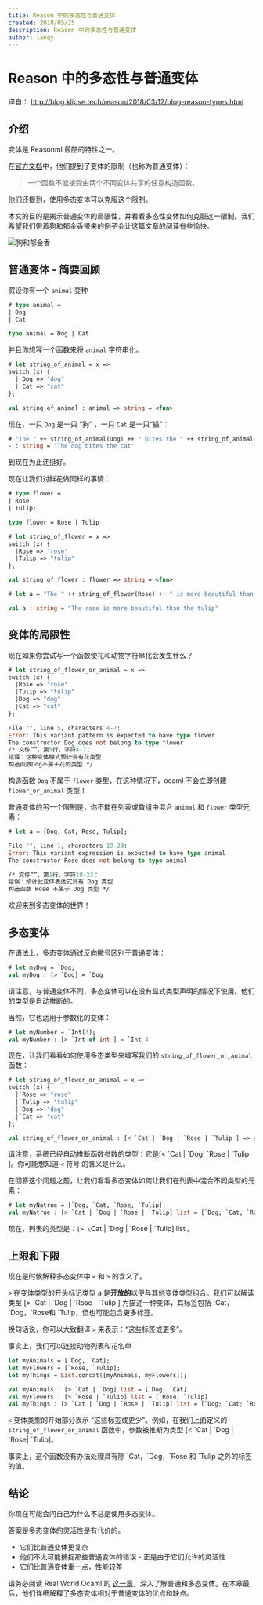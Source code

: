```yaml
---
title: Reason 中的多态性与普通变体
created: 2018/05/25
description: Reason 中的多态性与普通变体
author: lanqy
---
```

# Reason 中的多态性与普通变体

译自： http://blog.klipse.tech/reason/2018/03/12/blog-reason-types.html

## 介绍

变体是 Reasonml 最酷的特性之一。

在[官方文档](https://reasonml.github.io/docs/en/variant.html)中，他们提到了变体的限制（也称为普通变体）：

> 一个函数不能接受由两个不同变体共享的任意构造函数。

他们还提到，使用多态变体可以克服这个限制。

本文的目的是揭示普通变体的局限性，并看看多态性变体如何克服这一限制。我们希望我们带着狗和郁金香带来的例子会让这篇文章的阅读有些愉快。

![狗和郁金香](/images/dog_tulip.jpg)

## 普通变体 - 简要回顾

假设你有一个 `animal` 变种

```ocaml
# type animal =
| Dog
| Cat

type animal = Dog | Cat
```

并且你想写一个函数来将 `animal` 字符串化。

```ocaml
# let string_of_animal = x =>
switch (x) {
  | Dog => "dog"
  | Cat => "cat"
};

val string_of_animal : animal => string = <fun>
```

现在，一只 `Dog` 是一只 “狗” ，一只 `Cat` 是一只“猫”：

```ocaml
# "The " ++ string_of_animal(Dog) ++ " bites the " ++ string_of_animal(Cat);
- : string = "The dog bites the cat"
```

到现在为止还挺好。

现在让我们对鲜花做同样的事情：

```ocaml
# type flower =
| Rose
| Tulip;

type flower = Rose | Tulip

# let string_of_flower = x =>
switch (x) {
  |Rose => "rose"
  |Tulip => "tulip"
};

val string_of_flower : flower => string = <fun>

# let a = "The " ++ string_of_flower(Rose) ++ " is more beautiful than the " ++ string_of_flower(Tulip);

val a : string = "The rose is more beautiful than the tulip"
```

## 变体的局限性

现在如果你尝试写一个函数使花和动物字符串化会发生什么？

```ocaml
# let string_of_flower_or_animal = x =>
switch (x) {
  |Rose => "rose"
  |Tulip => "tulip"
  |Dog => "dog"
  |Cat => "cat"
};

File "", line 5, characters 4-7:
Error: This variant pattern is expected to have type flower
The constructor Dog does not belong to type flower
/* 文件“”，第5行，字符4-7：
错误：这种变体模式预计会有花类型
构造函数Dog不属于花的类型 */
```

构造函数 `Dog` 不属于 `flower` 类型，在这种情况下，ocaml 不会立即创建 `flower_or_animal` 类型！

普通变体的另一个限制是，你不能在列表或数组中混合 `animal` 和 `flower` 类型元素：

```ocaml
# let a = [Dog, Cat, Rose, Tulip];

File "", line 1, characters 19-23:
Error: This variant expression is expected to have type animal
The constructor Rose does not belong to type animal

/* 文件“”，第1行，字符19-23：
错误：预计此变体表达式具有 Dog 类型
构造函数 Rose 不属于 Dog 类型 */
```

欢迎来到多态变体的世界！

## 多态变体

在语法上，多态变体通过反向撇号区别于普通变体：

```ocaml
# let myDog = `Dog;
val myDog : [> `Dog] = `Dog
```

请注意，与普通变体不同，多态变体可以在没有显式类型声明的情况下使用。他们的类型是自动推断的。

当然，它也适用于参数化的变体：

```ocaml
# let myNumber = `Int(4);
val myNumber : [> `Int of int ] = `Int 4
```

现在，让我们看看如何使用多态类型来编写我们的 `string_of_flower_or_animal` 函数：

```ocaml
# let string_of_flower_or_animal = x =>
switch (x) {
  |`Rose => "rose"
  |`Tulip => "tulip"
  |`Dog => "dog"
  |`Cat => "cat"
};

val string_of_flower_or_animal : [< `Cat | `Dog | `Rose | `Tulip ] => string = <fun>
```

请注意，系统已经自动推断函数参数的类型：它是[< \`Cat | \`Dog| \`Rose | \`Tulip ]。你可能想知道 `<` 符号 的含义是什么。

在回答这个问题之前，让我们看看多态变体如何让我们在列表中混合不同类型的元素：

```ocaml
# let myNatrue = [`Dog, `Cat, `Rose, `Tulip];
val myNatrue : [> `Cat | `Dog | `Rose | `Tulip] list = [`Dog; `Cat; `Rose; `Tulip]
```
现在，列表的类型是：`[> \`Cat | \`Dog | \`Rose | \`Tulip] list 。

## 上限和下限

现在是时候解释多态变体中 `<` 和 `>` 的含义了。

`>` 在变体类型的开头标记类型 a 是**开放的**以便与其他变体类型组合。我们可以解读类型  [> \`Cat | \`Dog | \`Rose | \`Tulip ] 为描述一种变体，其标签包括 \`Cat，\`Dog，\`Rose和 \`Tulip，但也可能包含更多标签。

换句话说，你可以大致翻译 `>` 来表示：“这些标签或更多”。

事实上，我们可以连接动物列表和花名单：

```ocaml
let myAnimals = [`Dog, `Cat];
let myFlowers = [`Rose, `Tulip];
let myThings = List.concat([myAnimals, myFlowers]);

val myAnimals : [> `Cat | `Dog] list = [`Dog; `Cat]
val myFlowers : [> `Rose | `Tulip] list = [`Rose; `Tulip]
val myThings : [> `Cat | `Dog | `Rose | `Tulip] list = [`Dog; `Cat; `Rose; `Tulip]
```

`<` 变体类型的开始部分表示 “这些标签或更少”。例如，在我们上面定义的 `string_of_flower_or_animal` 函数中，参数被推断为类型  [< \`Cat | \`Dog | \`Rose| \`Tulip]。

事实上，这个函数没有办法处理具有除 \`Cat，\`Dog，\`Rose 和 \`Tulip 之外的标签的值。

## 结论

你现在可能会问自己为什么不总是使用多态变体。

答案是多态变体的灵活性是有代价的。

- 它们比普通变体更复杂
- 他们不太可能捕捉那些普通变体的错误 - 正是由于它们允许的灵活性
- 它们比普通变体重一点，性能较差

请务必阅读 Real World Ocaml 的 [这一章](https://realworldocaml.org/v1/en/html/variants.html#polymorphic-variants)，深入了解普通和多态变体。在本章最后，他们详细解释了多态变体相对于普通变体的优点和缺点。
